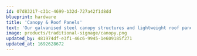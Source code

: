 ```yaml
---
id: 07d83217-c31c-4699-b32d-727a42f1d8dd
blueprint: hardware
title: 'Canopy & Roof Panels'
text: 'Our galvanised steel canopy structures and lightweight roof panels are UV-protected and weather-resistant, providing optimal coverage to customers as they visit the drive thru.'
image: products/traditional-signage/canopy.png
updated_by: 481974df-e3f1-46c6-9945-1e609185f271
updated_at: 1692628672
---
```

